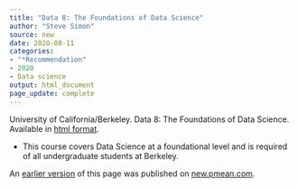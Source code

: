 ```yaml
---
title: "Data 8: The Foundations of Data Science"
author: "Steve Simon"
source: new
date: 2020-08-11
categories:
- "*Recommendation"
- 2020
- Data science
output: html_document
page_update: complete
---
```


University of California/Berkeley. Data 8: The Foundations of Data Science. Available in [html format](http://data8.org/).

<!---More--->

+ This course covers Data Science at a foundational level and is required of all undergraduate students at Berkeley.

An [earlier version][sim2] of this page was published on [new.pmean.com][sim1].

[sim1]: http://new.pmean.com
[sim2]: http://new.pmean.com/data8/
